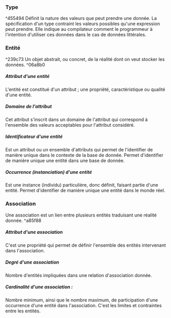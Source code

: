 

### Type 
^455494
Définit la nature des valeurs que peut prendre une donnée. La spécification d'un type contraint les valeurs possibles qu'une expression peut prendre. Elle indique au compilateur comment le programmeur à l'intention d'utiliser ces données dans le cas de données littérales.

### Entité

^239c73
Un objet abstrait, ou concret, de la réalité dont on veut stocker les données. ^06a8b0

##### Attribut d'une entité
L'entité est constitué d'un attribut ; une propriété, caractéristique ou qualité d'une entité.

##### Domaine de l'attribut
Cet attribut s'inscrit dans un domaine de l'attribut qui correspond à l'ensemble des valeurs acceptables pour l'attribut considéré.

##### Identificateur d'une entité
Est un attribut ou un ensemble d'attributs qui permet de l'identifier de manière unique dans le contexte de la base de donnée. Permet d'identifier de manière unique une entité dans une base de donnée.

##### Occurrence (instanciation) d'une entité 
Est une instance (individu) particulière, donc définit, faisant partie d'une entité.
Permet d'identifier de manière unique une entité dans le monde réel.

### Association
Une association est un lien entre plusieurs entités traduisant une réalité donnée. ^a85f88

##### Attribut d'une association
C'est une propriété qui permet de définir l'ensemble des entités intervenant dans l'association.

##### Degré d'une association
Nombre d'entités impliquées dans une relation d'association donnée.

##### Cardinalité d'une association :
Nombre minimum, ainsi que le nombre maximum, de participation d'une occurrence d'une entité dans l'association. C'est les limites et contraintes entre les entités.

